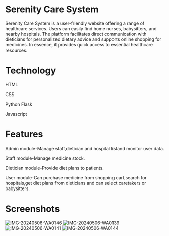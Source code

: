 # Serenity Care System
Serenity Care System is a user-friendly website offering a range of healthcare services. Users can easily find home nurses, babysitters, and nearby hospitals. The platform facilitates direct communication with dieticians for personalized dietary advice and supports online shopping for medicines. In essence, it provides quick access to essential healthcare resources.
# Technology
HTML

CSS

Python Flask

Javascript
# Features 
Admin module-Manage staff,dietician and hospital listand monitor user data.

Staff module-Manage medicine stock.

Dietician module-Provide diet plans to patients.

User module-Can purchase medicine from shopping cart,search for hospitals,get diet plans from dieticians and can select caretakers or babysitters.
# Screenshots
![IMG-20240506-WA0146](https://github.com/AnsTomy/Healthcare/assets/169869597/9c0b311d-8636-48b9-8d9f-3161cc11c9f7)
![IMG-20240506-WA0139](https://github.com/AnsTomy/Healthcare/assets/169869597/4ede212f-034b-46e5-a4d9-41405b439796)
![IMG-20240506-WA0141](https://github.com/AnsTomy/Healthcare/assets/169869597/f21d8e11-6441-4a41-8c95-238d54d327e2)
![IMG-20240506-WA0144](https://github.com/AnsTomy/Healthcare/assets/169869597/b22eab0c-0449-4938-8b05-3185bd565d8a)

